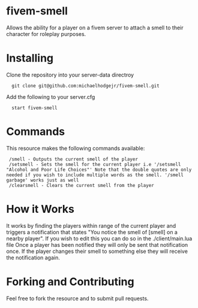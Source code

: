 # fivem-smell
Allows the ability for a player on a fivem server to attach a smell to their character for roleplay purposes.

# Installing
Clone the repository into your server-data directroy

```
  git clone git@github.com:michaelhodgejr/fivem-smell.git
```

Add the following to your server.cfg

```
  start fivem-smell
```

# Commands

This resource makes the following commands available:

```
 /smell - Outputs the current smell of the player
 /setsmell - Sets the smell for the current player i.e '/setsmell "Alcohol and Poor Life Choices"' Note that the double quotes are only needed if you wish to include multiple words as the smell. '/smell garbage' works just as well
 /clearsmell - Clears the current smell from the player
```

# How it Works

It works by finding the players within range of the current player and triggers a notification that states "You notice the smell of [smell] on a nearby player". If you wish to edit this you can do so in the ./client/main.lua file
Once a player has been notified they will only be sent that notification once. If the player changes their smell to something else they will receive the notification again.

# Forking and Contributing

Feel free to fork the resource and to submit pull requests.
